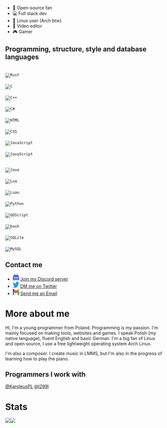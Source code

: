 - 📂 Open-source fan
- 💻 Full stack dev
- 🐧 Linux user (Arch btw)
- 🎥 Video editor
- 🎮 Gamer

## Programming, structure, style and database languages
<code> <img src="https://wolfyxon.github.io/media/img/icons/software/lang/rust.png" width="35" height="35" alt="Rust"> </code>
<code> <img src="https://wolfyxon.github.io/media/img/icons/software/lang/c.svg" width="35" height="35" alt="C"> </code>
<code> <img src="https://wolfyxon.github.io/media/img/icons/software/lang/cpp.svg" width="35" height="35" alt="C++"> </code>
<code> <img src="https://wolfyxon.github.io/media/img/icons/software/lang/csharp.svg" width="35" height="35" alt="C#"> </code>
<code> <img src="https://wolfyxon.github.io/media/img/icons/software/lang/html5.svg" width="35" height="35" alt="HTML"> </code>
<code> <img src="https://wolfyxon.github.io/media/img/icons/software/lang/css3.svg" width="35" height="35" alt="CSS"> </code>
<code> <img src="https://wolfyxon.github.io/media/img/icons/software/lang/ts.png" width="35" height="35" alt="JavaScript"> </code>
<code> <img src="https://wolfyxon.github.io/media/img/icons/software/lang/js.png" width="35" height="35" alt="JavaScript"> </code>
  
<code> <img src="https://wolfyxon.github.io/media/img/icons/software/lang/java.svg" width="35" height="35" alt="Java"> </code>
<code> <img src="https://wolfyxon.github.io/media/img/icons/software/lang/lua.png" width="35" height="35" alt="Lua"> </code>
<code> <img src="https://wolfyxon.github.io/media/img/icons/software/lang/Luau.png" width="35" height="35" alt="Luau"> </code>
<code> <img src="https://wolfyxon.github.io/media/img/icons/software/lang/python.svg" width="35" height="35" alt="Python"> </code>
<code> <img src="https://wolfyxon.github.io/media/img/icons/software/tools/godot.png" width="35" height="35" alt="GDScript"> </code>
<code> <img src="https://wolfyxon.github.io/media/img/icons/software/lang/bash.png" width="35" height="35" alt="bash"> </code>
<code> <img src="https://wolfyxon.github.io/media/img/icons/software/lang/sqlite.png" width="35" height="35" alt="SQLite"> </code>
<code> <img src="https://wolfyxon.github.io/media/img/icons/software/lang/mysql.png" width="35" height="35" alt="MySQL"> </code>

## Contact me
- <img src="https://raw.githubusercontent.com/Wolfyxon/Wolfyxon/main/img/social/discord.svg" width="20" height="20"> [Join my Discord server](https://discord.gg/RztUGCK)
- <img src="https://raw.githubusercontent.com/Wolfyxon/Wolfyxon/main/img/social/twitter.svg" width="20" height="20"> [DM me on Twitter](https://twitter.com/Wolfyxon)
- <img src="https://raw.githubusercontent.com/Wolfyxon/Wolfyxon/main/img/social/gmail.svg" width="20" height="20"> [Send me an Email](mailto:wolfyxon@gmail.com)

# More about me
Hi, I'm a young programmer from Poland.
Programming is my passion. I'm mainly focused on making tools, websites and games.
I speak Polish (my native language), fluent English and basic German.
I'm a big fan of Linux and open source, I use a free lightweight operating system Arch Linux.

I'm also a composer. I create music in LMMS, but I'm also in the progress of learning how to play the piano.
## Programmers I work with
[@KaroleusPL](https://github.com/KaroleusPL)
[@l299l](https://github.com/l299l)

# Stats
<img src="https://github-readme-stats.vercel.app/api?username=Wolfyxon&count_private=true&show_icons=true&bg_color=212121&text_color=C70303&icon_color=FFFFFF&border_color=FF0000&ring_color=C70303&title_color=7A05BD" height="200px"><img src="https://github-readme-stats.vercel.app/api/top-langs/?username=Wolfyxon&layout=compact&bg_color=212121&text_color=FFFFFF&icon_color=FF0000&border_color=FF0000&ring_color=C70303&title_color=7A05BD&langs_count=10" height="200px">

